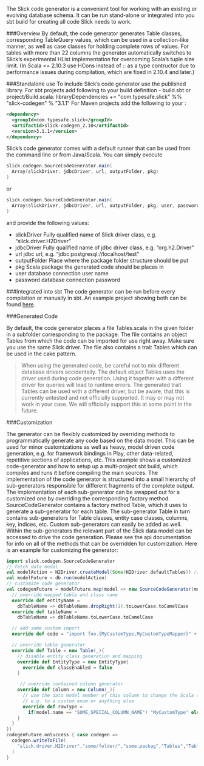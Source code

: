 The Slick code generator is a convenient tool for working with an existing or evolving database schema. It can be run stand-alone or integrated into you sbt build for creating all code Slick needs to work.

###Overview
By default, the code generator generates Table classes, corresponding TableQuery values, which can be used in a collection-like manner, as well as case classes for holding complete rows of values. For tables with more than 22 columns the generator automatically switches to Slick’s experimental HList implementation for overcoming Scala’s tuple size limit. (In Scala <= 2.10.3 use HCons instead of :: as a type contructor due to performance issues during compilation, which are fixed in 2.10.4 and later.)

###Standalone use
To include Slick’s code generator use the published library. For sbt projects add following to your build definition - build.sbt or project/Build.scala:
libraryDependencies += "com.typesafe.slick" %% "slick-codegen" % "3.1.1"
For Maven projects add the following to your <dependencies>:
```xml
<dependency>
  <groupId>com.typesafe.slick</groupId>
  <artifactId>slick-codegen_2.10</artifactId>
  <version>3.1.1</version>
</dependency>
```

Slick’s code generator comes with a default runner that can be used from the command line or from Java/Scala. You can simply execute
```scala
slick.codegen.SourceCodeGenerator.main(
  Array(slickDriver, jdbcDriver, url, outputFolder, pkg)
)
```
or
```scala
slick.codegen.SourceCodeGenerator.main(
  Array(slickDriver, jdbcDriver, url, outputFolder, pkg, user, password)
)
```
and provide the following values:
* slickDriver Fully qualified name of Slick driver class, e.g. “slick.driver.H2Driver”
* jdbcDriver Fully qualified name of jdbc driver class, e.g. “org.h2.Driver”
* url jdbc url, e.g. “jdbc:postgresql://localhost/test”
* outputFolder Place where the package folder structure should be put
* pkg Scala package the generated code should be places in
* user database connection user name
* password database connection password

###Integrated into sbt
The code generator can be run before every compilation or manually in sbt. An example project showing both can be found [here](https://github.com/slick/slick-codegen-example).

###Generated Code

By default, the code generator places a file Tables.scala in the given folder in a subfolder corresponding to the package. The file contains an object Tables from which the code can be imported for use right away. Make sure you use the same Slick driver. The file also contains a trait Tables which can be used in the cake pattern.

> When using the generated code, be careful not to mix different database drivers accidentally. The default object Tables uses the driver used during code generation. Using it together with a different driver for queries will lead to runtime errors. The generated trait Tables can be used with a different driver, but be aware, that this is currently untested and not officially supported. It may or may not work in your case. We will officially support this at some point in the future.

###Customization

The generator can be flexibly customized by overriding methods to programmatically generate any code based on the data model. This can be used for minor customizations as well as heavy, model driven code generation, e.g. for framework bindings in Play, other data-related, repetitive sections of applications, etc.
This example shows a customized code-generator and how to setup up a multi-project sbt build, which compiles and runs it before compiling the main sources.
The implementation of the code generator is structured into a small hierarchy of sub-generators responsible for different fragments of the complete output. The implementation of each sub-generator can be swapped out for a customized one by overriding the corresponding factory method. SourceCodeGenerator contains a factory method Table, which it uses to generate a sub-generator for each table. The sub-generator Table in turn contains sub-generators for Table classes, entity case classes, columns, key, indices, etc. Custom sub-generators can easily be added as well.
Within the sub-generators the relevant part of the Slick data model can be accessed to drive the code generation.
Please see the api documentation for info on all of the methods that can be overridden for customization.
Here is an example for customizing the generator:
```scala
import slick.codegen.SourceCodeGenerator
// fetch data model
val modelAction = H2Driver.createModel(Some(H2Driver.defaultTables)) // you can filter specific tables here
val modelFuture = db.run(modelAction)
// customize code generator
val codegenFuture = modelFuture.map(model => new SourceCodeGenerator(model) {
  // override mapped table and class name
  override def entityName =
    dbTableName => dbTableName.dropRight(1).toLowerCase.toCamelCase
  override def tableName =
    dbTableName => dbTableName.toLowerCase.toCamelCase

  // add some custom import
  override def code = "import foo.{MyCustomType,MyCustomTypeMapper}" + "\n" + super.code

  // override table generator
  override def Table = new Table(_){
    // disable entity class generation and mapping
    override def EntityType = new EntityType{
      override def classEnabled = false
    }

     // override contained column generator
    override def Column = new Column(_){
      // use the data model member of this column to change the Scala type,
      // e.g. to a custom enum or anything else
      override def rawType =
        if(model.name == "SOME_SPECIAL_COLUMN_NAME") "MyCustomType" else super.rawType
    }
  }
})
codegenFuture.onSuccess { case codegen =>
  codegen.writeToFile(
    "slick.driver.H2Driver","some/folder/","some.packag","Tables","Tables.scala"
  )
}
```